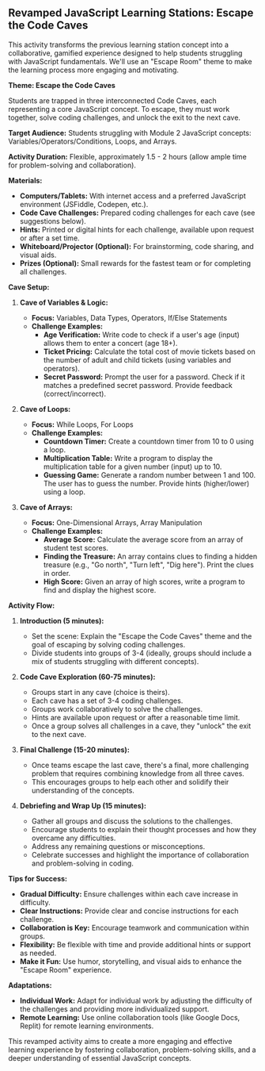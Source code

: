 ## Revamped JavaScript Learning Stations: Escape the Code Caves

This activity transforms the previous learning station concept into a collaborative, gamified experience designed to help students struggling with JavaScript fundamentals. We'll use an "Escape Room" theme to make the learning process more engaging and motivating.

**Theme: Escape the Code Caves**

Students are trapped in three interconnected Code Caves, each representing a core JavaScript concept.  To escape, they must work together, solve coding challenges, and unlock the exit to the next cave.

**Target Audience:** Students struggling with Module 2 JavaScript concepts: Variables/Operators/Conditions, Loops, and Arrays.

**Activity Duration:**  Flexible, approximately 1.5 - 2 hours (allow ample time for problem-solving and collaboration).

**Materials:**

* **Computers/Tablets:**  With internet access and a preferred JavaScript environment (JSFiddle, Codepen, etc.). 
* **Code Cave Challenges:**  Prepared coding challenges for each cave (see suggestions below).
* **Hints:**  Printed or digital hints for each challenge, available upon request or after a set time.
* **Whiteboard/Projector (Optional):**  For brainstorming, code sharing, and visual aids.
* **Prizes (Optional):** Small rewards for the fastest team or for completing all challenges.

**Cave Setup:**

1. **Cave of Variables & Logic:**
   - **Focus:** Variables, Data Types, Operators, If/Else Statements
   - **Challenge Examples:**
      - **Age Verification:** Write code to check if a user's age (input) allows them to enter a concert (age 18+).
      - **Ticket Pricing:**  Calculate the total cost of movie tickets based on the number of adult and child tickets (using variables and operators).
      - **Secret Password:**  Prompt the user for a password.  Check if it matches a predefined secret password. Provide feedback (correct/incorrect).

2. **Cave of Loops:**
   - **Focus:**  While Loops, For Loops
   - **Challenge Examples:** 
      - **Countdown Timer:**  Create a countdown timer from 10 to 0 using a loop.
      - **Multiplication Table:** Write a program to display the multiplication table for a given number (input) up to 10.
      - **Guessing Game:**  Generate a random number between 1 and 100.  The user has to guess the number.  Provide hints (higher/lower) using a loop.

3. **Cave of Arrays:**
   - **Focus:** One-Dimensional Arrays, Array Manipulation
   - **Challenge Examples:**
      - **Average Score:**  Calculate the average score from an array of student test scores.
      - **Finding the Treasure:** An array contains clues to finding a hidden treasure (e.g., "Go north", "Turn left", "Dig here").  Print the clues in order.
      - **High Score:** Given an array of high scores, write a program to find and display the highest score.

**Activity Flow:**

1. **Introduction (5 minutes):**
   - Set the scene: Explain the "Escape the Code Caves" theme and the goal of escaping by solving coding challenges.
   - Divide students into groups of 3-4 (ideally, groups should include a mix of students struggling with different concepts).

2. **Code Cave Exploration (60-75 minutes):**
   - Groups start in any cave (choice is theirs).
   - Each cave has a set of 3-4 coding challenges.
   - Groups work collaboratively to solve the challenges.
   - Hints are available upon request or after a reasonable time limit.
   - Once a group solves all challenges in a cave, they "unlock" the exit to the next cave.

3. **Final Challenge (15-20 minutes):** 
    - Once teams escape the last cave, there's a final, more challenging problem that requires combining knowledge from all three caves. 
    - This encourages groups to help each other and solidify their understanding of the concepts.

4. **Debriefing and Wrap Up (15 minutes):**
   - Gather all groups and discuss the solutions to the challenges.
   - Encourage students to explain their thought processes and how they overcame any difficulties.
   - Address any remaining questions or misconceptions.
   - Celebrate successes and highlight the importance of collaboration and problem-solving in coding.

**Tips for Success:**

* **Gradual Difficulty:** Ensure challenges within each cave increase in difficulty.
* **Clear Instructions:**  Provide clear and concise instructions for each challenge.
* **Collaboration is Key:** Encourage teamwork and communication within groups.
* **Flexibility:** Be flexible with time and provide additional hints or support as needed.
* **Make it Fun:** Use humor, storytelling, and visual aids to enhance the "Escape Room" experience.

**Adaptations:**

* **Individual Work:** Adapt for individual work by adjusting the difficulty of the challenges and providing more individualized support.
* **Remote Learning:** Use online collaboration tools (like Google Docs, Replit) for remote learning environments.

This revamped activity aims to create a more engaging and effective learning experience by fostering collaboration, problem-solving skills, and a deeper understanding of essential JavaScript concepts. 
